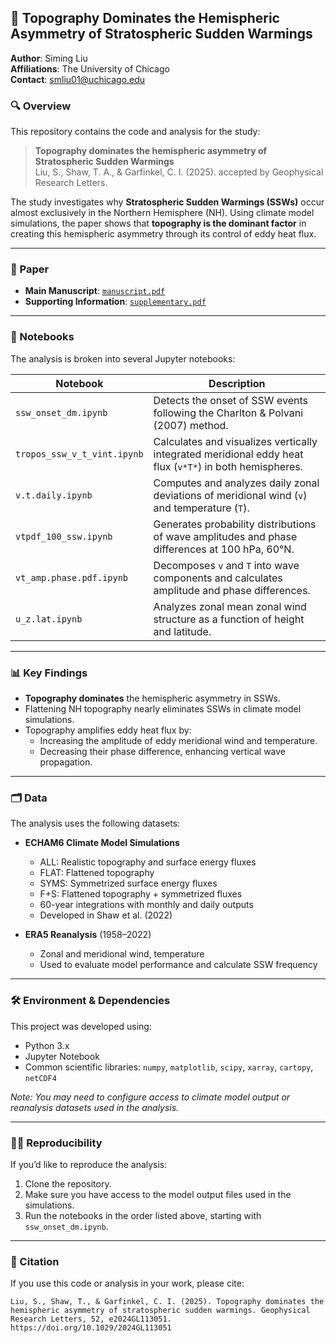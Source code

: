 ## 📘 Topography Dominates the Hemispheric Asymmetry of Stratospheric Sudden Warmings

**Author**: Siming Liu  
**Affiliations**: The University of Chicago  
**Contact**: smliu01@uchicago.edu

### 🔍 Overview

This repository contains the code and analysis for the study:

> **Topography dominates the hemispheric asymmetry of Stratospheric Sudden Warmings**  
> Liu, S., Shaw, T. A., & Garfinkel, C. I. (2025). accepted by Geophysical Research Letters.

The study investigates why **Stratospheric Sudden Warmings (SSWs)** occur almost exclusively in the Northern Hemisphere (NH). Using climate model simulations, the paper shows that **topography is the dominant factor** in creating this hemispheric asymmetry through its control of eddy heat flux.

---

### 📄 Paper

- **Main Manuscript**: [`manuscript.pdf`](./result/manuscript.pdf)  
- **Supporting Information**: [`supplementary.pdf`](./result/supplementary.pdf)

---

### 📂 Notebooks

The analysis is broken into several Jupyter notebooks:

| Notebook | Description |
|----------|-------------|
| `ssw_onset_dm.ipynb` | Detects the onset of SSW events following the Charlton & Polvani (2007) method. |
| `tropos_ssw_v_t_vint.ipynb` | Calculates and visualizes vertically integrated meridional eddy heat flux (`v*T*`) in both hemispheres. |
| `v.t.daily.ipynb` | Computes and analyzes daily zonal deviations of meridional wind (`v`) and temperature (`T`). |
| `vtpdf_100_ssw.ipynb` | Generates probability distributions of wave amplitudes and phase differences at 100 hPa, 60°N. |
| `vt_amp.phase.pdf.ipynb` | Decomposes `v` and `T` into wave components and calculates amplitude and phase differences. |
| `u_z.lat.ipynb` | Analyzes zonal mean zonal wind structure as a function of height and latitude. |

---

### 📊 Key Findings

- **Topography dominates** the hemispheric asymmetry in SSWs.
- Flattening NH topography nearly eliminates SSWs in climate model simulations.
- Topography amplifies eddy heat flux by:
  - Increasing the amplitude of eddy meridional wind and temperature.
  - Decreasing their phase difference, enhancing vertical wave propagation.

---

### 🗂️ Data

The analysis uses the following datasets:

- **ECHAM6 Climate Model Simulations**  
  - ALL: Realistic topography and surface energy fluxes  
  - FLAT: Flattened topography  
  - SYMS: Symmetrized surface energy fluxes  
  - F+S: Flattened topography + symmetrized fluxes  
  - 60-year integrations with monthly and daily outputs  
  - Developed in Shaw et al. (2022)

- **ERA5 Reanalysis** (1958–2022)  
  - Zonal and meridional wind, temperature  
  - Used to evaluate model performance and calculate SSW frequency

---

### 🛠️ Environment & Dependencies

This project was developed using:

- Python 3.x
- Jupyter Notebook
- Common scientific libraries: `numpy`, `matplotlib`, `scipy`, `xarray`, `cartopy`, `netCDF4`

*Note: You may need to configure access to climate model output or reanalysis datasets used in the analysis.*

---

### 🧑‍🔬 Reproducibility

If you’d like to reproduce the analysis:

1. Clone the repository.
2. Make sure you have access to the model output files used in the simulations.
3. Run the notebooks in the order listed above, starting with `ssw_onset_dm.ipynb`.

---

### 📘 Citation

If you use this code or analysis in your work, please cite:

```
Liu, S., Shaw, T., & Garfinkel, C. I. (2025). Topography dominates the hemispheric asymmetry of stratospheric sudden warmings. Geophysical Research Letters, 52, e2024GL113051.
https://doi.org/10.1029/2024GL113051
```
